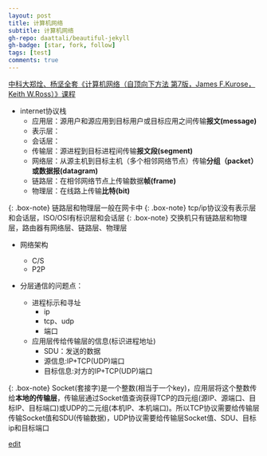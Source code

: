 ```yaml
---
layout: post
title: 计算机网络
subtitle: 计算机网络
gh-repo: daattali/beautiful-jekyll
gh-badge: [star, fork, follow]
tags: [test]
comments: true
---
```


[中科大郑烇、杨坚全套《计算机网络（自顶向下方法 第7版，James F.Kurose，Keith W.Ross）》课程](https://www.bilibili.com/video/BV1JV411t7ow)

- internet协议栈
  - 应用层：源用户和源应用到目标用户或目标应用之间传输**报文(message)**
  - 表示层：
  - 会话层：
  - 传输层：源进程到目标进程间传输**报文段(segment)**
  - 网络层：从源主机到目标主机（多个相邻网络节点）传输**分组（packet）或数据报(datagram)**
  - 链路层：在相邻网络节点上传输数据**帧(frame)**
  - 物理层：在线路上传输**比特(bit)**
 
 
{: .box-note} 
链路层和物理层一般在网卡中
{: .box-note} 
tcp/ip协议没有表示层和会话层，ISO/OSI有标识层和会话层
{: .box-note} 
交换机只有链路层和物理层，路由器有网络层、链路层、物理层


- 网络架构
  - C/S
  - P2P
  
- 分层通信的问题点：
  - 进程标示和寻址
    - ip
    - tcp、udp
    - 端口
  - 应用层传给传输层的信息(标识进程地址)
    - SDU：发送的数据
    - 源信息:IP+TCP(UDP)端口
    - 目标信息:对方的IP+TCP(UDP)端口

{: .box-note}
Socket(套接字)是一个整数(相当于一个key)，应用层将这个整数传给**本地的传输层**，传输层通过Socket值查询获得TCP的四元组(源IP、源端口、目标IP、目标端口)或UDP的二元组(本机IP、本机端口)。所以TCP协议需要给传输层传输Socket值和SDU(传输数据)，UDP协议需要给传输层Socket值、SDU、目标ip和目标端口
 
 
[edit](https://github.com/wurara/wurara.github.io/edit/master/_posts/2022-12-31-computerInternet.md)
       
